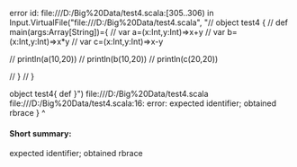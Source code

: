 error id: file:///D:/Big%20Data/test4.scala:[305..306) in Input.VirtualFile("file:///D:/Big%20Data/test4.scala", "// object test4 {
//     def main(args:Array[String])={
//         var a=(x:Int,y:Int)=>x+y
//         var b=(x:Int,y:Int)=>x*y
//         var c=(x:Int,y:Int)=>x-y

//         println(a(10,20))
//         println(b(10,20))
//         println(c(20,20))

//     }
// }

object test4{
    def
}")
file:///D:/Big%20Data/test4.scala
file:///D:/Big%20Data/test4.scala:16: error: expected identifier; obtained rbrace
}
^
#### Short summary: 

expected identifier; obtained rbrace